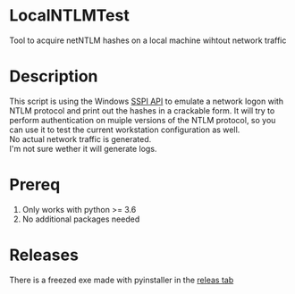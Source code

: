 # LocalNTLMTest
Tool to acquire netNTLM hashes on a local machine wihtout network traffic

# Description
This script is using the Windows [SSPI API](https://msdn.microsoft.com/en-us/library/windows/desktop/aa380493(v=vs.85).aspx) 
to emulate a network logon with NTLM protocol and print out the hashes in a crackable form.
It will try to perform authentication on muiple versions of the NTLM protocol, so you can use it to test the current workstation configuration as well.  
No actual network traffic is generated.  
I'm not sure wether it will generate logs.


# Prereq
1. Only works with python >= 3.6
2. No additional packages needed

# Releases
There is a freezed exe made with pyinstaller in the [releas tab](https://github.com/skelsec/LocalNTLMTest/releases)
